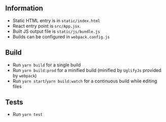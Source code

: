 ## Information

- Static HTML entry is in `static/index.html`
- React entry point is `src/App.jsx`.
- Built JS output file is `static/js/bundle.js`
- Builds can be configured in `webpack.config.js`

## Build

* Run `yarn build` for a single build
* Run `yarn build:prod` for a minified build (minified by `UglifyJs` provided by `webpack`)
* Run `yarn start`/`yarn build:watch` for a continuous build while editing files

## Tests

* Run `yarn test`
